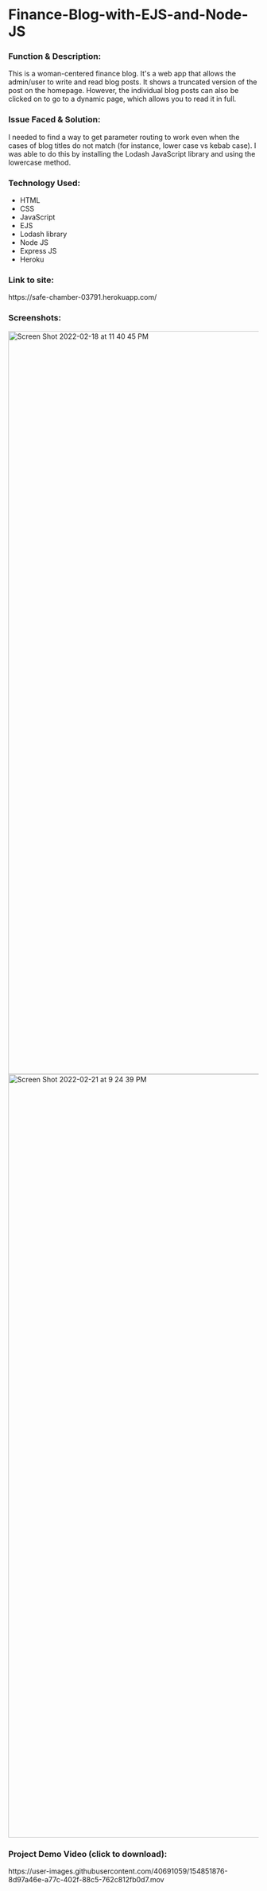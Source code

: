 # Finance-Blog-with-EJS-and-Node-JS

<h3>Function & Description:</h3>
This is a woman-centered finance blog. It's a web app that allows the admin/user to write and read blog posts. It shows a truncated version of the post on the homepage. However, the individual blog posts can also be clicked on to go to a dynamic page, which allows you to read it in full.

<h3>Issue Faced & Solution:</h3>
I needed to find a way to get parameter routing to work even when the cases of blog titles do not match (for instance, lower case vs kebab case). I was able to do this by installing the Lodash JavaScript library and using the lowercase method.

<h3>Technology Used:</h3>

- HTML
- CSS
- JavaScript
- EJS
- Lodash library
- Node JS
- Express JS
- Heroku

<h3>Link to site:</h3>
https://safe-chamber-03791.herokuapp.com/


<h3>Screenshots:</h3>
<img width="1495" alt="Screen Shot 2022-02-18 at 11 40 45 PM" src="https://user-images.githubusercontent.com/40691059/154750874-fb5206c5-098a-4dec-8225-aae528b71c9e.png">

<img width="1536" alt="Screen Shot 2022-02-21 at 9 24 39 PM" src="https://user-images.githubusercontent.com/40691059/155002482-52d96e9d-99e9-440b-9d7a-c8124c9398d9.png">


<h3>Project Demo Video (click to download):</h3> 
https://user-images.githubusercontent.com/40691059/154851876-8d97a46e-a77c-402f-88c5-762c812fb0d7.mov




